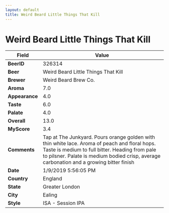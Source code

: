 ```yaml
---
layout: default
title: Weird Beard Little Things That Kill
---
```


# Weird Beard Little Things That Kill

| Field         | Value     |
|---------------|-----------|
| **BeerID** | 326314 |
| **Beer** | Weird Beard Little Things That Kill |
| **Brewer** | Weird Beard Brew Co. |
| **Aroma** | 7.0 |
| **Appearance** | 4.0 |
| **Taste** | 6.0 |
| **Palate** | 4.0 |
| **Overall** | 13.0 |
| **MyScore** | 3.4 |
| **Comments** | Tap at The Junkyard. Pours orange golden with thin white lace. Aroma of peach and floral hops. Taste is medium to full bitter. Heading from pale to pilsner. Palate is medium bodied crisp, average carbonation and a growing bitter finish  |
| **Date** | 1/9/2019 5:56:05 PM |
| **Country** | England |
| **State** | Greater London |
| **City** | Ealing |
| **Style** | ISA - Session IPA |
